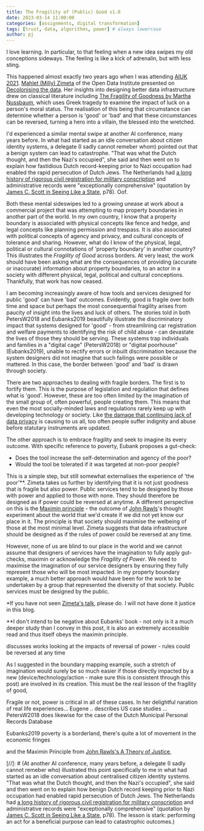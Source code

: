 ```yaml
---
title: The Fragility of (Public) Good v1.0
date: 2023-03-14 11:00:00 
categories: [assignments, digital transformation]
tags: [trust, data, algorithms, power] # always lowercase
author: pj
---
```

I love learning. In particular, to that feeling when a new idea swipes my old conceptions sideways. The feeling is like a kick of adrenalin, but with less sting.


This happened almost exactly two years ago when I was attending [AIUK 2021](https://www.conferencecast.tv/event-1857-aiuk-2021). [Mahlet (Milly) Zimeta](https://theodi.org/person/dr-mahlet-milly-zimeta/) of the Open Data Institute presented on [Decolonising the data](https://www.conferencecast.tv/talk-40011-aiuk-spotlight-talks-session-1). Her insights into designing better data infrastructure drew on classical literature including [The Fragility of Goodness by Martha Nussbaum](https://www.cambridge.org/core/books/fragility-of-goodness/B212012979833A828690B9CA907A87BF), which uses Greek tragedy to examine the impact of luck on a person's moral status. The realisation of this being that circumstance can determine whether a person is 'good' or 'bad' and that these circumstances can be reversed, turning a hero into a villain, the blessed into the wretched. 

I'd experienced a similar mental swipe at another AI conference, many years before. In what had started as an idle conversation about citizen identity systems, a delegate (I sadly cannot remeber whom) pointed out that a benign system can lead to catastrophe. "That was what the Dutch thought, and then the Nazi's occupied", she said and then went on to explain how fastidious Dutch record-keeping prior to Nazi occupation had enabled the rapid persecution of Dutch Jews. The Netherlands had [a long history of rigorous civil registration for military conscription](https://www.dutchgenealogy.nl/civil-registration) and administrative records were "exceptionally comprehensive" (quotation by [James C. Scott in Seeing Like a State](https://theanarchistlibrary.org/library/james-c-scott-seeing-like-a-state), p78). Oof.

Both these mental sideswipes led to a growing unease at work about a commercial project that was attempting to map property boundaries in another part of the world. In my own country, I know that a property boundary is associated with physical concepts like fence and hedge, and legal concepts like planning permission and trespass. It is also associated with political concepts of agency and privacy, and cultural concepts of tolerance and sharing. However, what do I know of the physical, legal, political or cultural connotations of 'property boundary' in another country? This illustrates the _Fragility of Good_ across borders. At very least, the work should have been asking what are the consequences of providing (accurate or inaccurate) information about property boundaries, to an actor in a society with different physical, legal, political and cultural conceptions. Thankfully, that work has now ceased.

I am becoming increasingly aware of how tools and services designed for public 'good' can have 'bad' outcomes. Evidently, good is fragile over both time and space but perhaps the most consequential fragility arises from paucity of insight into the lives and luck of others. The stories told in both PetersW2018 and Eubanks2019 beautifully illustrate the discriminatory impact that systems designed for 'good' - from streamlining car registration and welfare payments to identifying the risk of child abuse - can devastate the lives of those they should be serving. These systems trap individuals and families in a "digital cage" (PetersW2018) or "digital poorhouse" (Eubanks2019), unable to rectify errors or inbuilt discrimination because the system designers did not imagine that such failings were possible or mattered. In this case, the border between 'good' and 'bad' is drawn through society. 

There are two approaches to dealing with fragile borders. The first is to fortify them. This is the purpose of legislation and regulation that defines what is 'good'. However, these are too often limited by the imagination of the small group of, often powerful, people creating them. This means that even the most socially-minded laws and regulations rarely keep up with developing technology or society. Like [the damage that continuing lack of data privacy](https://theswaddle.com/what-is-a-constant-lack-of-digital-privacy-doing-to-our-mental-health/) is causing to us all, too often people suffer indignity and abuse before statutary instruments are updated.

The other approach is to embrace fragility and seek to imagine its every outcome. With specific reference to poverty, Eubank proposes a gut-check:
* Does the tool increase the self-determination and agency of the poor?
* Would the tool be tolerated if it was targeted at non-poor people?

This is a simple step, but still somewhat externalises the experience of 'the poor'**. Zimeta takes us further by identifying that it is not just goodness that is fragile but also power. Public services tend to be designed by those with power and applied to those with none. They should therefore be designed as if power could be reversed at anytime. A different perspective on this is the [Maximin principle](https://en.wikipedia.org/wiki/Minimax#:~:text=In%20philosophy%2C%20the,members%20of%20society%22) - the outcome of [John Rawls](https://en.wikipedia.org/wiki/John_Rawls)'s thought experiment about the world that we'd create if we did not yet know our place in it. The principle is that society should maximise the welbeing of those at the most minimal level. Zimeta suggests that data infrastructure should be designed as if the rules of power could be reversed at any time.

However, none of us are blind to our place in the world and we cannot assume that designers of services have the imagination to fully apply gut-checks, maximin or acknowledge the _Fragility of Power_. We need to maximise the imagination of our service designers by ensuring they fully represent those who will be most impacted. In my property boundary example, a much better approach would have been for the work to be undertaken by a group that represented the diversity of that society. Public services must be designed by the public.

*If you have not seen [Zimeta's talk](https://www.conferencecast.tv/talk-40011-aiuk-spotlight-talks-session-1), please do. I will not have done it justice in this blog.

**I don't intend to be negative about Eubanks' book - not only is it a much deeper study than I convey in this post, it is also an extremely accessible read and thus itself obeys the maximin principle. 

discusses works looking at the impacts of reversal of power - rules could be reversed at any time

As I suggested in the boundary mapping example, such a stretch of imagination would surely be so much easier if those directly impacted by a new (device/technology/action - make sure this is consistent through this post) are involved in its creation. This must be the real lesson of the fragility of good, 

Fragile or not, power is critical in all of these cases. In her delightful naration of real life experiences... Eugene .. describes US case studies ... PetersW2018 does likewise for the case of the Dutch Municipal Personal Records Database

Eubanks2019 poverty is a borderland, there's quite a lot of movement in the economic fringes



 and the Maximin Principle from [John Rawls's A Theory of Justice](https://en.wikipedia.org/wiki/A_Theory_of_Justice), 

[//]: # (At another AI conference, many years before, a delegate (I sadly cannot remeber who) illustrated this point specifically to me in what had started as an idle conversation about centralised citizen identity systems. "That was what the Dutch thought, and then the Nazi's occupied", she said and then went on to explain how benign Dutch record keeping prior to Nazi occupation had enabled rapid persecution of Dutch Jews. The Netherlands had [a long history of rigorous civil registration for military conscription](https://www.dutchgenealogy.nl/civil-registration) and administrative records were "exceptionally comprehensive" (quotation by [James C. Scott in Seeing Like a State](https://theanarchistlibrary.org/library/james-c-scott-seeing-like-a-state), p78). The lesson is stark: performing an act for a beneficial purpose can lead to catastrophic outcomes.)


